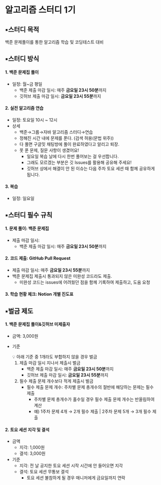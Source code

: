 # 알고리즘 스터디 1기



## ▪️스터디 목적

백준 문제풀이를 통한 알고리즘 학습 및 코딩테스트 대비



## ▪️스터디 방식

#### 1. 백준 문제집 풀이

- 일정: 월~금 평일
  - 백준 제출 마감 일시: 매주 **금요일 23시 50분**까지
  - 깃허브 제출 마감 일시: **금요일 23시 55분**까지

#### 2. 실전 알고리즘 연습

- 일정: 토요일 10시 ~ 12시
- 상세
  - 백준→그룹→자바 알고리즘 스터디→연습
  - 정해진 시간 내에 문제를 푼다. (검색 허용(문법 위주))
  - 다 풀면 구글밋 채팅방에 풀이 완료하였다고 알리고 퇴장.
  - 못 푼 문제, 질문 사항이 생겼어요!
    - 일요일 복습 날에 다시 한번 풀어보는 걸 우선합니다.
    - 그래도 모르겠는 부분은 깃 Issues를 활용해 공유해 주세요!
    - 깃허브 상에서 해결이 안 된 이슈는 다음 주차 토요 세션 때 함께 공유하게 됩니다.

#### 3. 복습

- 일정: 일요일



## ▪️스터디 필수 규칙

#### 1. 문제 풀이: 백준 문제집

- 제출 마감 일시:
  - 백준 제출 마감 일시: 매주 **금요일 23시 50분**까지

#### 2. 코드 제출: GitHub Pull Request

- 제출 마감 일시: 매주 **금요일 23시 55분**까지
- 백준 문제집 제출시 통과되지 않은 미완성 코드라도 제출.
  - 미완성 코드는 issues에 어려웠던 점을 함께 기록하여 제출하고, 도움 요청

#### 3. 학습 현황 체크: Notion 개별 진도표



## ▪️벌금 제도

#### 1. 백준 문제집 풀이&깃허브 미제출자

- 금액: 3,000원

- 기준

  <aside> 💡 아래 기준 중 1개라도 부합하지 않을 경우 벌금</aside>

  1. 제출 마감 일시 지나서 제출시 벌금
     - 백준 제출 마감 일시: 매주 **금요일 23시 50분**까지
     - 깃허브 제출 마감 일시: **금요일 23시 55분**까지
  2. 필수 제출 문제 개수보다 적게 제출시 벌금
     - 필수 제출 문제 개수: 주차별 문제 총개수의 절반에 해당하는 문제는 필수 제출
       - 주차별 문제 총개수가 홀수일 경우 필수 제출 문제 개수는 반올림하여 계산
       - 예) 1주차 문제 4개 → 2개 필수 제출 | 2주차 문제 5개 → 3개 필수 제출

#### 2. 토요 세션 지각 및 결석

- 금액
  - 지각: 1,000원
  - 결석: 3,000원
- 기준
  - 지각: 전 날 공지한 토요 세션 시작 시간에 안 들어오면 지각
  - 결석: 토요 세션 무통보 결석
    - 토요 세션 불참하게 될 경우 매니저에게 금요일까지 연락
